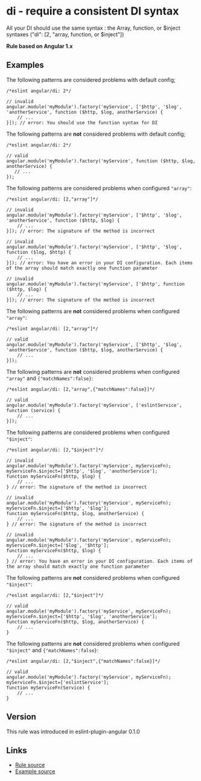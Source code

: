 <!-- WARNING: Generated documentation. Edit docs and examples in the rule and examples file ('rules/di.js', 'examples/di.js'). -->

# di - require a consistent DI syntax

All your DI should use the same syntax : the Array, function, or $inject syntaxes ("di":  [2, "array, function, or $inject"])

**Rule based on Angular 1.x**

## Examples

The following patterns are considered problems with default config;

    /*eslint angular/di: 2*/

    // invalid
    angular.module('myModule').factory('myService', ['$http', '$log', 'anotherService', function ($http, $log, anotherService) {
        // ...
    }]); // error: You should use the function syntax for DI

The following patterns are **not** considered problems with default config;

    /*eslint angular/di: 2*/

    // valid
    angular.module('myModule').factory('myService', function ($http, $log, anotherService) {
       // ...
    });

The following patterns are considered problems when configured `"array"`:

    /*eslint angular/di: [2,"array"]*/

    // invalid
    angular.module('myModule').factory('myService', ['$http', '$log', 'anotherService', function ($http, $log) {
        // ...
    }]); // error: The signature of the method is incorrect

    // invalid
    angular.module('myModule').factory('myService', ['$http', '$log', function ($log, $http) {
        // ...
    }]); // error: You have an error in your DI configuration. Each items of the array should match exactly one function parameter

    // invalid
    angular.module('myModule').factory('myService', ['$http', function ($http, $log) {
        // ...
    }]); // error: The signature of the method is incorrect

The following patterns are **not** considered problems when configured `"array"`:

    /*eslint angular/di: [2,"array"]*/

    // valid
    angular.module('myModule').factory('myService', ['$http', '$log', 'anotherService', function ($http, $log, anotherService) {
        // ...
    }]);

The following patterns are **not** considered problems when configured `"array"` and `{"matchNames":false}`:

    /*eslint angular/di: [2,"array",{"matchNames":false}]*/

    // valid
    angular.module('myModule').factory('myService', ['eslintService', function (service) {
        // ...
    }]);

The following patterns are considered problems when configured `"$inject"`:

    /*eslint angular/di: [2,"$inject"]*/

    // invalid
    angular.module('myModule').factory('myService', myServiceFn);
    myServiceFn.$inject=['$http', '$log', 'anotherService'];
    function myServiceFn($http, $log) {
        // ...
    } // error: The signature of the method is incorrect

    // invalid
    angular.module('myModule').factory('myService', myServiceFn);
    myServiceFn.$inject=['$http', '$log'];
    function myServiceFn($http, $log, anotherService) {
        // ...
    } // error: The signature of the method is incorrect

    // invalid
    angular.module('myModule').factory('myService', myServiceFn);
    myServiceFn.$inject=['$log', '$http'];
    function myServiceFn($http, $log) {
        // ...
    } // error: You have an error in your DI configuration. Each items of the array should match exactly one function parameter

The following patterns are **not** considered problems when configured `"$inject"`:

    /*eslint angular/di: [2,"$inject"]*/

    // valid
    angular.module('myModule').factory('myService', myServiceFn);
    myServiceFn.$inject=['$http', '$log', 'anotherService'];
    function myServiceFn($http, $log, anotherService) {
        // ...
    }

The following patterns are **not** considered problems when configured `"$inject"` and `{"matchNames":false}`:

    /*eslint angular/di: [2,"$inject",{"matchNames":false}]*/

    // valid
    angular.module('myModule').factory('myService', myServiceFn);
    myServiceFn.$inject=['eslintService'];
    function myServiceFn(Service) {
        // ...
    }

## Version

This rule was introduced in eslint-plugin-angular 0.1.0

## Links

* [Rule source](/rules/di.js)
* [Example source](/examples/di.js)
